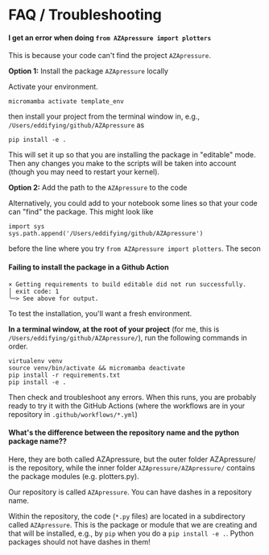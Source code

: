 FAQ / Troubleshooting
======================


#### I get an error when doing `from AZApressure import plotters`

This is because your code can't find the project `AZApressure`.

**Option 1:** Install the package `AZApressure` locally

Activate your environment.

```
micromamba activate template_env
```

then install your project from the terminal window in, e.g., `/Users/eddifying/github/AZApressure` as
```
pip install -e .
```
This will set it up so that you are installing the package in "editable" mode.  Then any changes you make to the scripts will be taken into account (though you may need to restart your kernel).  

**Option 2:** Add the path to the `AZApressure` to the code

Alternatively, you could add to your notebook some lines so that your code can "find" the package.  This might look like
```
import sys
sys.path.append('/Users/eddifying/github/AZApressure')
```
before the line where you try `from AZApressure import plotters`.  The secon

#### Failing to install the package in a Github Action

```
× Getting requirements to build editable did not run successfully.
│ exit code: 1
╰─> See above for output.
```

To test the installation, you'll want a fresh environment.

**In a terminal window, at the root of your project** (for me, this is `/Users/eddifying/github/AZApressure/`), run the following commands in order.
```
virtualenv venv 
source venv/bin/activate && micromamba deactivate 
pip install -r requirements.txt 
pip install -e . 
```

Then check and troubleshoot any errors.  When this runs, you are probably ready to try it with the GitHub Actions (where the workflows are in your repository in `.github/workflows/*.yml`)

#### What's the difference between the repository name and the python package name??

Here, they are both called AZApressure, but the outer folder AZApressure/ is the repository, while the inner folder `AZApressure/AZApressure/` contains the package modules (e.g. plotters.py).

Our repository is called `AZApressure`.  You can have dashes in a repository name.  

Within the repository, the code (`*.py` files) are located in a subdirectory called `AZApressure`.  This is the package or module that we are creating and that will be installed, e.g., by `pip` when you do a `pip install -e .`.  Python packages should not have dashes in them!  

